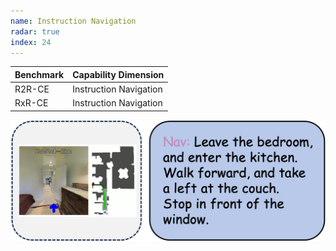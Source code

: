 ```yaml
---
name: Instruction Navigation
radar: true
index: 24
---
```


<div class="row">
<div class="col-8">

| **Benchmark** | **Capability Dimension** |
| ------------- | ------------------------ |
| R2R-CE        | Instruction Navigation   |
| RxR-CE        | Instruction Navigation   |

</div>

<div class="col-4">

![alt text](instructionnavigation.png)

</div>

</div>
